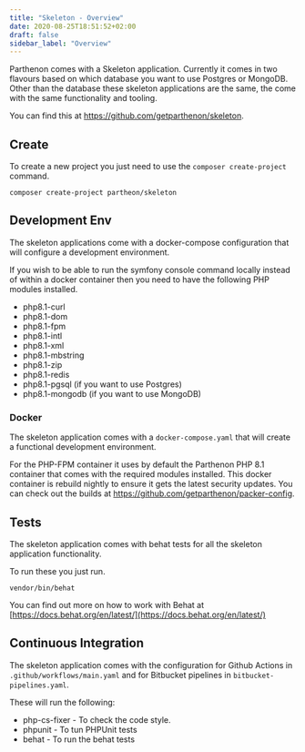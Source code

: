 ```yaml
---
title: "Skeleton - Overview"
date: 2020-08-25T18:51:52+02:00
draft: false
sidebar_label: "Overview"
---
```

Parthenon comes with a Skeleton application. Currently it comes in two flavours based on which database you want to use Postgres or MongoDB. Other than the database these skeleton applications are the same, the come with the same functionality and tooling.

You can find this at https://github.com/getparthenon/skeleton.

## Create  

To create a new project you just need to use the `composer create-project` command.

```
composer create-project partheon/skeleton
```

## Development Env

The skeleton applications come with a docker-compose configuration that will configure a development environment.

If you wish to be able to run the symfony console command locally instead of within a docker container then you need to have the following PHP modules installed.

* php8.1-curl
* php8.1-dom
* php8.1-fpm
* php8.1-intl
* php8.1-xml
* php8.1-mbstring
* php8.1-zip
* php8.1-redis
* php8.1-pgsql (if you want to use Postgres)
* php8.1-mongodb (if you want to use MongoDB)

### Docker

The skeleton application comes with a `docker-compose.yaml` that will create a functional development environment.

For the PHP-FPM container it uses by default the Parthenon PHP 8.1 container that comes with the required modules installed. This docker container is rebuild nightly to ensure it gets the latest security updates. You can check out the builds at https://github.com/getparthenon/packer-config.

## Tests

The skeleton application comes with behat tests for all the skeleton application functionality.

To run these you just run.

```
vendor/bin/behat
```

You can find out more on how to work with Behat at [https://docs.behat.org/en/latest/](https://docs.behat.org/en/latest/)

## Continuous Integration

The skeleton application comes with the configuration for Github Actions in `.github/workflows/main.yaml` and for Bitbucket pipelines in `bitbucket-pipelines.yaml`.

These will run the following:

* php-cs-fixer - To check the code style.
* phpunit - To tun PHPUnit tests
* behat - To run the behat tests
